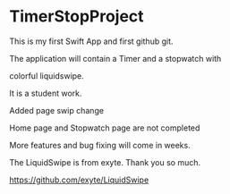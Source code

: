 # TimerStopProject

This is my first Swift App and first github git.

The application will contain a Timer and a stopwatch with 

colorful liquidswipe.

It is a student work. 

Added page swip change

Home page and Stopwatch page are not completed

More features and bug fixing will come in weeks. 


The LiquidSwipe is from exyte. Thank you so much.

https://github.com/exyte/LiquidSwipe 

